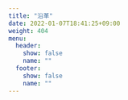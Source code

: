 ```yaml
---
title: "沿革"
date: 2022-01-07T18:41:25+09:00
weight: 404
menu:
  header:
    show: false
    name: ""
  footer:
    show: false
    name: ""
---
```

